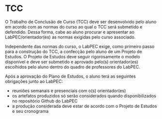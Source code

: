 # TCC

O Trabalho de Conclusão de Curso (TCC) deve ser desenvolvido pelo aluno em acordo com as normas do curso ao qual o TCC será submetido e defendido.
Dessa forma, cabe ao aluno procurar e apresentar ao LabPEC/orientador(es) as normas exigidas pelo curso associado.

Independente das normas do curso, o LabPEC exige, como primeiro passo para a construção do TCC, a confecção pelo aluno de um Projeto de Estudos.
O Projeto de Estudos deve seguir rigorosamente o modelo disponível e deve ser submetido e aprovado pelo(s) orientador(es) escolhidos pelo aluno dentro do quadro de professores do LabPEC.

Após a aprovação do Plano de Estudos, o aluno terá as seguintes obrigações junto ao LabPEC:
- reuniões semanais e presenciais com o(s) orientador(es)
- os artefatos produzidos só serão considerados quando disponibilizados no repositório Github do LabPEC
- a produção considerada deve estar de acordo com o Projeto de Estudos e seu cronograma
